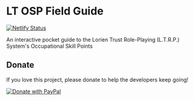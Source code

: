 # LT OSP Field Guide

[![Netlify Status](https://api.netlify.com/api/v1/badges/1b16e56d-e5f4-49bf-b071-e6273aaec500/deploy-status)](https://app.netlify.com/sites/compassionate-aryabhata-ce7373/deploys)

An interactive pocket guide to the Lorien Trust Role-Playing (L.T.R.P.) System's Occupational Skill Points

## Donate

If you love this project, please donate to help the developers keep going!

[![Donate with PayPal][donate-image]][donate]

[donate-image]: https://www.paypalobjects.com/en_GB/i/btn/btn_donate_LG.gif
[donate]: https://www.paypal.com/cgi-bin/webscr?cmd=_s-xclick&hosted_button_id=UW2SPMF9R5XXL&source=url
